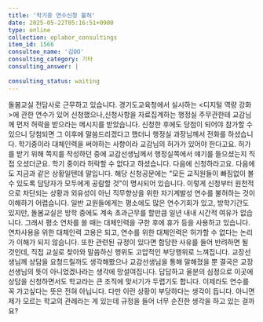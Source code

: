 ```yaml
---
title: '학기중 연수신청 불허'
date: 2025-05-22T05:16:51+0900
type: online
collection: eplabor_consultings
item_id: 1566
consultee_name: '김OO'
consulting_category: 기타
consulting_answer: |
    
consulting_status: waiting
---
```


돌봄교실 전담사로 근무하고 있습니다. 경기도교육청에서 실시하는 &lt;디지털 역량 강화&gt;에 관한 연수가 있어 신청했으나,신청사항을 자료집계하는 행정실 주무관한테 교감님께 먼저 허락을 받으라는 메시지를 받았습니다. 신청한 후에도 당첨이 되어야 참가할 수 있으니 당첨되면 그 이후에 말씀드리겠다고 했더니 행정실 과장님께서 전화를 하셨습니다.  학기중이라 대체인력을 써야하는 사항이라  교감님의 허가가 있어야 한다고요. 허가를 받기 위해 쪽지를 작성하던 중에 교감선생님께서 행정실쪽에서 얘기를 들으셨는지 직접 오셨더군요. 학기 중이라 허락할 수 없다고 하셨습니다. 다음에 신청하라고요. 다음에도 지금과 같은 상황일텐데 말입니다. 해당 신청공문에는 &quot;모든 교직원들이 빠짐없이 볼 수 있도록 담당자가 모두에게 공람할 것&quot;이 명시되어 있습니다. 이렇게 신청부터 원천적으로 차단되는 상황과 외유성이 아닌 직무향상을 위한 자기계발성 연수를 불허하는 것이 이해하기 어렵습니다. 일반 교원들에게는 평소에도 많은 연수기회가 있고, 방학기간도 있지만, 돌봄교실은 방학 중에도 계속 초과근무를 할만큼 일년 내내 시간적 여유가 없습니다. 그래서 평소 연차를 쓸 때는 대체인력을 구한 후에 휴가 등을 사용하고 있습니다. 연차사용을 위한 대체인력 고용은 되고, 연수를 위한 대체인력은 허가할 수 없다는  논리가 이해가 되지 않습니다. 또한 관련된 규정이 있다면 합당한 사유를 들어 반려하면 될 것인데, 직접 교실로 찾아와 말씀하신 행위도 고압적인 부당행위로 느껴집니다. 교장선생님께 상담을 요청드릴까도 생각해봤으나 교감선생님을 통해 말해졌을 뿐 결국은 교장선생님의 뜻이 아니었겠나라는 생각에 망설여집니다. 답답하고 울분의 심정으로 이곳에 상담을 신청하면서도 학교라는 큰 조직에 맞서기가 두렵기도 합니다. 이제라도 연수를 꼭 가고싶다는 뜻은 전혀 아닙니다. 다만 이런 상황이 부당하다는 생각이 듭니다. 아니면 제가 모르는 학교의 관례라는 게 있는데 규정을 들어 너무 순진한 생각을 하고 있는 걸까요?
